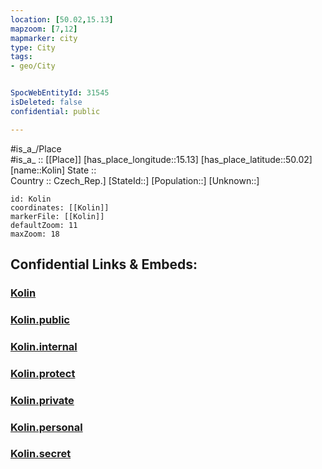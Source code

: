 ```yaml
---
location: [50.02,15.13] 
mapzoom: [7,12] 
mapmarker: city 
type: City
tags:
- geo/City


SpocWebEntityId: 31545
isDeleted: false
confidential: public

---
```

#is_a_/Place  
#is_a_ :: [[Place]] 
[has_place_longitude::15.13] 
[has_place_latitude::50.02] 
[name::Kolin] 
State ::  
Country :: Czech_Rep.] 
[StateId::] 
[Population::] 
[Unknown::] 


```leaflet
id: Kolin
coordinates: [[Kolin]] 
markerFile: [[Kolin]] 
defaultZoom: 11 
maxZoom: 18
```


## Confidential Links & Embeds: 

### [Kolin](/_Standards/Earth/Continent/Europe/Europe~Central/Czech_Republic/regions~Czech_Republic/Středočeský/City/Kolin.md) 

### [Kolin.public](/_public/Earth/Continent/Europe/Europe~Central/Czech_Republic/regions~Czech_Republic/Středočeský/City/Kolin.public.md) 

### [Kolin.internal](/_internal/Earth/Continent/Europe/Europe~Central/Czech_Republic/regions~Czech_Republic/Středočeský/City/Kolin.internal.md) 

### [Kolin.protect](/_protect/Earth/Continent/Europe/Europe~Central/Czech_Republic/regions~Czech_Republic/Středočeský/City/Kolin.protect.md) 

### [Kolin.private](/_private/Earth/Continent/Europe/Europe~Central/Czech_Republic/regions~Czech_Republic/Středočeský/City/Kolin.private.md) 

### [Kolin.personal](/_personal/Earth/Continent/Europe/Europe~Central/Czech_Republic/regions~Czech_Republic/Středočeský/City/Kolin.personal.md) 

### [Kolin.secret](/_secret/Earth/Continent/Europe/Europe~Central/Czech_Republic/regions~Czech_Republic/Středočeský/City/Kolin.secret.md)

